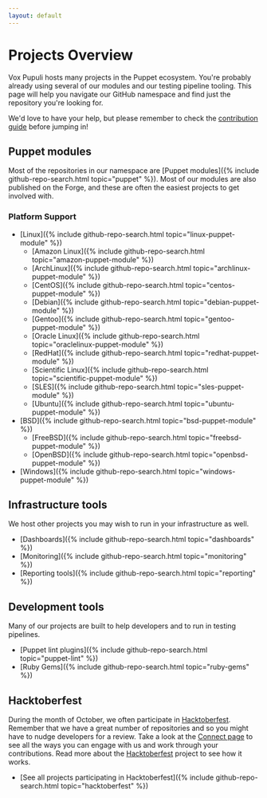 ```yaml
---
layout: default
---
```


# Projects Overview

Vox Pupuli hosts many projects in the Puppet ecosystem. You're probably already
using several of our modules and our testing pipeline tooling. This page will help
you navigate our GitHub namespace and find just the repository you're looking for.

We'd love to have your help, but please remember to check the [contribution guide](/contributing)
before jumping in!

## Puppet modules

Most of the repositories in our namespace are [Puppet modules]({% include github-repo-search.html topic="puppet" %}).
Most of our modules are also published on the Forge, and these are often the
easiest projects to get involved with.

### Platform Support

* [Linux]({% include github-repo-search.html topic="linux-puppet-module" %})
  * [Amazon Linux]({% include github-repo-search.html topic="amazon-puppet-module" %})
  * [ArchLinux]({% include github-repo-search.html topic="archlinux-puppet-module" %})
  * [CentOS]({% include github-repo-search.html topic="centos-puppet-module" %})
  * [Debian]({% include github-repo-search.html topic="debian-puppet-module" %})
  * [Gentoo]({% include github-repo-search.html topic="gentoo-puppet-module" %})
  * [Oracle Linux]({% include github-repo-search.html topic="oraclelinux-puppet-module" %})
  * [RedHat]({% include github-repo-search.html topic="redhat-puppet-module" %})
  * [Scientific Linux]({% include github-repo-search.html topic="scientific-puppet-module" %})
  * [SLES]({% include github-repo-search.html topic="sles-puppet-module" %})
  * [Ubuntu]({% include github-repo-search.html topic="ubuntu-puppet-module" %})
* [BSD]({% include github-repo-search.html topic="bsd-puppet-module" %})
  * [FreeBSD]({% include github-repo-search.html topic="freebsd-puppet-module" %})
  * [OpenBSD]({% include github-repo-search.html topic="openbsd-puppet-module" %})
* [Windows]({% include github-repo-search.html topic="windows-puppet-module" %})


## Infrastructure tools

We host other projects you may wish to run in your infrastructure as well.

* [Dashboards]({% include github-repo-search.html topic="dashboards" %})
* [Monitoring]({% include github-repo-search.html topic="monitoring" %})
* [Reporting tools]({% include github-repo-search.html topic="reporting" %})


## Development tools

Many of our projects are built to help developers and to run in testing pipelines.

* [Puppet lint plugins]({% include github-repo-search.html topic="puppet-lint" %})
* [Ruby Gems]({% include github-repo-search.html topic="ruby-gems" %})


## Hacktoberfest

During the month of October, we often participate in [Hacktoberfest](https://hacktoberfest.com).
Remember that we have a great number of repositories and so you might have to nudge
developers for a review. Take a look at the [Connect page](/connect) to see all
the ways you can engage with us and work through your contributions. Read more about
the [Hacktoberfest](https://hacktoberfest.com) project to see how it works.

* [See all projects participating in Hacktoberfest]({% include github-repo-search.html topic="hacktoberfest" %})

